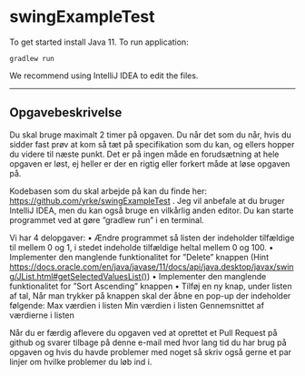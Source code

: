 # swingExampleTest

To get started install Java 11. To run application:

```
gradlew run
```

We recommend using IntelliJ IDEA to edit the files. 

----

## Opgavebeskrivelse

Du skal bruge maximalt 2 timer på opgaven. Du når det som du når, hvis du sidder fast prøv at kom så tæt på specifikation som du kan, og ellers hopper du videre til næste punkt. Det er på ingen måde en forudsætning at hele opgaven er løst, ej heller er der en rigtig eller forkert måde at løse opgaven på. 

Kodebasen som du skal arbejde på kan du finde her: https://github.com/yrke/swingExampleTest . Jeg vil anbefale at du bruger IntelliJ IDEA, men du kan også bruge en vilkårlig anden editor. Du kan starte programmet ved at gøre ”gradlew run” i en terminal. 

Vi har 4 delopgaver: 
  •	Ændre programmet så listen der indeholder tilfældige til mellem 0 og 1, i stedet indeholde tilfældige heltal mellem 0 og 100.
  •	Implementer den manglende funktionalitet for ”Delete” knappen (Hint https://docs.oracle.com/en/java/javase/11/docs/api/java.desktop/javax/swing/JList.html#getSelectedValuesList()) 
  •	Implementer den manglende funktionalitet for ”Sort Ascending” knappen
  •	Tilføj en ny knap, under listen af tal, Når man trykker på knappen skal der åbne en pop-up der indeholder følgende: 
      Max værdien i listen
      Min værdien i listen
      Gennemsnittet af værdierne i listen

Når du er færdig aflevere du opgaven ved at oprettet et Pull Request på github og svarer tilbage på denne e-mail med hvor lang tid du har brug på opgaven og hvis du havde problemer med noget så skriv også gerne et par linjer om hvilke problemer du løb ind i. 

